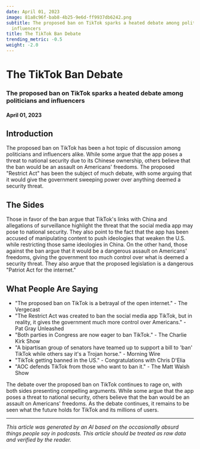 ```yaml
---
date: April 01, 2023
image: 81a8c96f-bab8-4b25-9e6d-ff9937db6242.png
subtitle: The proposed ban on TikTok sparks a heated debate among politicians and
  influencers
title: The TikTok Ban Debate
trending_metric: -0.5
weight: -2.0
---
```

# The TikTok Ban Debate
### The proposed ban on TikTok sparks a heated debate among politicians and influencers
#### April 01, 2023

## Introduction
The proposed ban on TikTok has been a hot topic of discussion among politicians and influencers alike. While some argue that the app poses a threat to national security due to its Chinese ownership, others believe that the ban would be an assault on Americans' freedoms. The proposed "Restrict Act" has been the subject of much debate, with some arguing that it would give the government sweeping power over anything deemed a security threat. 

## The Sides
Those in favor of the ban argue that TikTok's links with China and allegations of surveillance highlight the threat that the social media app may pose to national security. They also point to the fact that the app has been accused of manipulating content to push ideologies that weaken the U.S. while restricting those same ideologies in China. On the other hand, those against the ban argue that it would be a dangerous assault on Americans' freedoms, giving the government too much control over what is deemed a security threat. They also argue that the proposed legislation is a dangerous "Patriot Act for the internet."

## What People Are Saying
- "The proposed ban on TikTok is a betrayal of the open internet." - The Vergecast
- "The Restrict Act was created to ban the social media app TikTok, but in reality, it gives the government much more control over Americans." - Pat Gray Unleashed
- "Both parties in Congress are now eager to ban TikTok." - The Charlie Kirk Show
- "A bipartisan group of senators have teamed up to support a bill to 'ban' TikTok while others say it's a Trojan horse." - Morning Wire
- "TikTok getting banned in the US." - Congratulations with Chris D'Elia
- "AOC defends TikTok from those who want to ban it." - The Matt Walsh Show

The debate over the proposed ban on TikTok continues to rage on, with both sides presenting compelling arguments. While some argue that the app poses a threat to national security, others believe that the ban would be an assault on Americans' freedoms. As the debate continues, it remains to be seen what the future holds for TikTok and its millions of users.

 --- 

*This article was generated by an AI based on the occasionally absurd things people say in podcasts. This article should be treated as raw data and verified by the reader.*